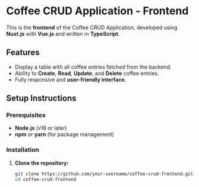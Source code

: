 # Coffee CRUD Application - Frontend

This is the **frontend** of the Coffee CRUD Application, developed using **Nuxt.js** with **Vue.js** and written in **TypeScript**.

## Features
- Display a table with all coffee entries fetched from the backend.
- Ability to **Create**, **Read**, **Update**, and **Delete** coffee entries.
- Fully responsive and **user-friendly interface**.

## Setup Instructions

### Prerequisites
- **Node.js** (v18 or later)
- **npm** or **yarn** (for package management)

### Installation

1. **Clone the repository:**
   ```bash
   git clone https://github.com/your-username/coffee-crud-frontend.git
   cd coffee-crud-frontend
